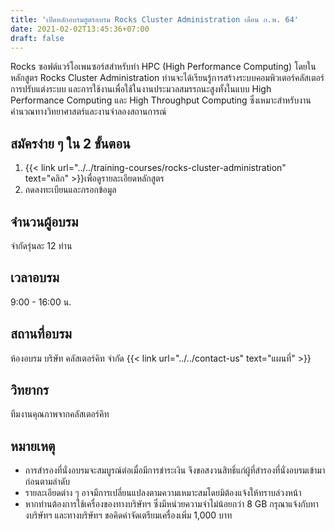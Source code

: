 ```yaml
---
title: 'เปิดหลักอบรมสูตรอบรม Rocks Cluster Administration เดือน ก.พ. 64'
date: 2021-02-02T13:45:36+07:00
draft: false
---
```


Rocks ซอฟต์แวร์โอเพนซอร์สสำหรับทำ HPC (High Performance Computing) โดยในหลักสูตร Rocks Cluster Administration ท่านจะได้เรียนรู้การสร้างระบบคอมพิวเตอร์คลัสเตอร์ การปรับแต่งระบบ และการใช้งานเพื่อใช้ในงานประมวลสมรรถนะสูงทั้งในแบบ High Performance Computing และ High Throughput Computing ซึ่งเหมาะสำหรับงานคำนวณทางวิทยาศาสตร์และงานจำลองสถานการณ์

<!--more-->

## สมัครง่าย ๆ ใน 2 ขั้นตอน
1. {{< link url="../../training-courses/rocks-cluster-administration" text="คลิก" >}}เพื่อดูรายละเอียดหลักสูตร
2. กดลงทะเบียนและกรอกข้อมูล

## จำนวนผู้อบรม

จำกัดรุ่นละ 12 ท่าน

## เวลาอบรม

9:00 - 16:00 น.

## สถานที่อบรม

ห้องอบรม บริษัท คลัสเตอร์คิท จำกัด {{< link url="../../contact-us" text="แผนที่" >}}

## วิทยากร

ทีมงานคุณภาพจากคลัสเตอร์คิท

## หมายเหตุ

- การสำรองที่นั่งอบรมจะสมบูรณ์ต่อเมื่อมีการชำระเงิน จึงขอสงวนสิทธิ์แก่ผู้ที่สำรองที่นั่งอบรมเข้ามาก่อนตามลำดับ
- รายละเอียดต่าง ๆ อาจมีการเปลี่ยนแปลงตามความเหมาะสมโดยมิต้องแจ้งให้ทราบล่วงหน้า
- หากท่านต้องการใช้เครื่องของทางบริษัทฯ ซึ่งมีหน่วยความจำไม่น้อยกว่า 8 GB กรุณาแจ้งกับทางบริษัทฯ และทางบริษัทฯ ขอคิดค่าจัดเตรียมเครื่องเพิ่ม 1,000 บาท